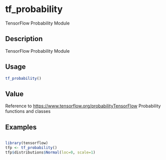 # tf_probability


TensorFlow Probability Module




## Description

TensorFlow Probability Module





## Usage
```r
tf_probability()
```





## Value

Reference to https://www.tensorflow.org/probabilityTensorFlow Probability
functions and classes





## Examples

```r

library(tensorflow)
tfp <- tf_probability()
tfp$distributions$Normal(loc=0, scale=1)

```





